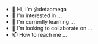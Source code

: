 - 👋 Hi, I’m @detaomega
- 👀 I’m interested in ...
- 🌱 I’m currently learning ...
- 💞️ I’m looking to collaborate on ...
- 📫 How to reach me ...

<!---
detaomega/detaomega is a ✨ special ✨ repository because its `README.md` (this file) appears on your GitHub profile.
You can click the Preview link to take a look at your changes.
--->

